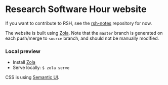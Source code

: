 # Research Software Hour website

If you want to contribute to RSH, see the
[rsh-notes](https://github.com/ResearchSoftwareHour/rsh-notes/)
repository for now.

The website is built using [Zola](https://www.getzola.org/).
Note that the `master` branch is generated on each push/merge to `source`
branch, and should not be manually modified.


### Local preview

- Install [Zola](https://www.getzola.org/documentation/getting-started/installation/)
- Serve locally: `$ zola serve`

CSS is using [Semantic UI](https://semantic-ui.com/).

